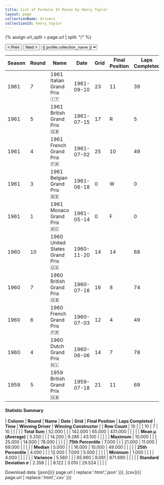 ```yaml
---
title: List of Formula 1® Races by Henry Taylor
layout: page
collectionName: drivers
collectionId: henry_taylor
---
```


{% assign url_split = page.url | split: "/" %}
<div id="collection-navigation">
<button onclick="selector.options[selector.selectedIndex-1].value && (window.location = selector.options[selector.selectedIndex-1].value);">&lt; Prev</button>
<button onclick="selector.options[selector.selectedIndex+1].value && (window.location = selector.options[selector.selectedIndex+1].value);">Next &gt;</button>
<select id="selector" onchange="this.options[this.selectedIndex].value && (window.location = this.options[this.selectedIndex].value);">
  {% for collectionId in site.data[page.collectionName].refs %}
    {% if collectionId == page.collectionId %}
      {% assign selected = "selected" %}
    {% else %}
      {% assign selected = "" %}
    {% endif %}
    {% assign profile = site.data[page.collectionName][collectionId].profile %}
    <option value="/f1/{{ page.collectionName }}/{{ collectionId }}/{{ url_split[4] }}" {{ selected }}>{{ profile.collection_name }}</option>
  {% endfor %}
</select>
</div>

| Season | Round | Name | Date | Grid | Final Position | Laps Completed | Time | Winning Driver | Winning Constructor |
|--|--|--|--|--|--|--|--|--|--|
| 1961 | 7 | 1961 Italian Grand Prix 🇮🇹 | 1961-09-10 | 23 | 11 | 39 |   | Phil Hill 🇺🇸 | Ferrari 🇮🇹 |
| 1961 | 5 | 1961 British Grand Prix 🇬🇧 | 1961-07-15 | 17 | R | 5 |   | Wolfgang von Trips 🇩🇪 | Ferrari 🇮🇹 |
| 1961 | 4 | 1961 French Grand Prix 🇫🇷 | 1961-07-02 | 25 | 10 | 49 |   | Giancarlo Baghetti 🇮🇹 | Ferrari 🇮🇹 |
| 1961 | 3 | 1961 Belgian Grand Prix 🇧🇪 | 1961-06-18 | 0 | W | 0 |   | Phil Hill 🇺🇸 | Ferrari 🇮🇹 |
| 1961 | 1 | 1961 Monaco Grand Prix 🇲🇨 | 1961-05-14 | 0 | F | 0 |   | Stirling Moss 🇬🇧 | Lotus-Climax 🇬🇧 |
| 1960 | 10 | 1960 United States Grand Prix 🇺🇸 | 1960-11-20 | 14 | 14 | 68 |   | Stirling Moss 🇬🇧 | Team Lotus 🇬🇧 |
| 1960 | 7 | 1960 British Grand Prix 🇬🇧 | 1960-07-16 | 16 | 8 | 74 |   | Jack Brabham 🇦🇺 | Cooper-Climax 🇬🇧 |
| 1960 | 6 | 1960 French Grand Prix 🇫🇷 | 1960-07-03 | 12 | 4 | 49 |   | Jack Brabham 🇦🇺 | Cooper-Climax 🇬🇧 |
| 1960 | 4 | 1960 Dutch Grand Prix 🇳🇱 | 1960-06-06 | 14 | 7 | 78 |   | Jack Brabham 🇦🇺 | Cooper-Climax 🇬🇧 |
| 1959 | 5 | 1959 British Grand Prix 🇬🇧 | 1959-07-18 | 21 | 11 | 69 |   | Jack Brabham 🇦🇺 | Cooper-Climax 🇬🇧 |

#### Statistic Summary

| **Column** | **Round** | **Name** | **Date** | **Grid** | **Final Position** | **Laps Completed** | **Time** | **Winning Driver** | **Winning Constructor** |
| **Row Count** | 10 |  |  | 10 | 7 | 10 |  |  |  |
| **Total Sum** | 52.000 |  |  | 142.000 | 65.000 | 431.000 |  |  |  |
| **Mean μ (Average)** | 5.200 |  |  | 14.200 | 9.286 | 43.100 |  |  |  |
| **Maximum** | 10.000 |  |  | 25.000 | 14.000 | 78.000 |  |  |  |
| **75th Percentile** | 7.000 |  |  | 21.000 | 11.000 | 69.000 |  |  |  |
| **Median** | 5.000 |  |  | 16.000 | 10.000 | 49.000 |  |  |  |
| **25th Percentile** | 4.000 |  |  | 12.000 | 7.000 | 5.000 |  |  |  |
| **Minimum** | 1.000 |  |  |  | 4.000 |  |  |  |  |
| **Variance** | 5.560 |  |  | 65.960 | 9.061 | 871.690 |  |  |  |
| **Standard Deviation σ** | 2.358 |  |  | 8.122 | 3.010 | 29.524 |  |  |  |

Download data: [json]({{ page.url | replace:'.html','.json' }}), [csv]({{ page.url | replace:'.html','.csv' }})
